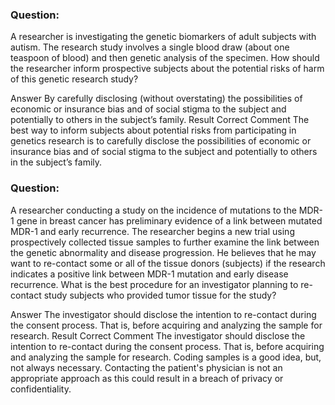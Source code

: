 ### Question:
A researcher is investigating the genetic biomarkers of adult subjects with autism. The research study involves a single blood draw (about one teaspoon of blood) and then genetic analysis of the specimen. How should the researcher inform prospective subjects about the potential risks of harm of this genetic research study?

Answer By carefully disclosing (without overstating) the possibilities of economic or insurance bias and of social stigma to the subject and potentially to others in the subject’s family.
Result Correct
Comment 
The best way to inform subjects about potential risks from participating in genetics research is to carefully disclose the possibilities of economic or insurance bias and of social stigma to the subject and potentially to others in the subject’s family.

### Question:
A researcher conducting a study on the incidence of mutations to the MDR-1 gene in breast cancer has preliminary evidence of a link between mutated MDR-1 and early recurrence. The researcher begins a new trial using prospectively collected tissue samples to further examine the link between the genetic abnormality and disease progression. He believes that he may want to re-contact some or all of the tissue donors (subjects) if the research indicates a positive link between MDR-1 mutation and early disease recurrence. What is the best procedure for an investigator planning to re-contact study subjects who provided tumor tissue for the study?

Answer The investigator should disclose the intention to re-contact during the consent process. That is, before acquiring and analyzing the sample for research.
Result Correct
Comment 
The investigator should disclose the intention to re-contact during the consent process. That is, before acquiring and analyzing the sample for research. Coding samples is a good idea, but, not always necessary. Contacting the patient's physician is not an appropriate approach as this could result in a breach of privacy or confidentiality.
